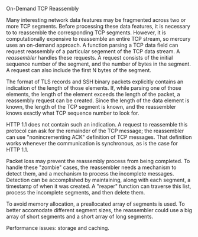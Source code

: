 On-Demand TCP Reassembly

Many interesting network data features may be fragmented across two or
more TCP segments.  Before processing these data features, it is
necessary to to reassemble the corresponding TCP segments.  However,
it is computationally expensive to reassemble an entire TCP stream, so
mercury uses an on-demand approach.  A function parsing a TCP data
field can request reassembly of a particular segement of the TCP data
stream.  A *reassembler* handles these requests.  A request consists
of the initial sequence number of the segment, and the number of bytes
in the segment.  A request can also include the first N bytes of the
segment.

The format of TLS records and SSH binary packets explicitly contains
an indication of the length of those elements.  If, while parsing one
of those elements, the length of the element exceeds the length of the
packet, a reassembly request can be created.  Since the length of the
data element is known, the length of the TCP segment is known, and the
reassembler knows exactly what TCP sequence number to look for.

HTTP 1.1 does not contain such an indication.  A request to reassemble
this protocol can ask for the remainder of the TCP message; the
reassembler can use "nonincrementing ACK" definition of TCP messages.
That definition works whenever the communication is synchronous, as is
the case for HTTP 1.1.

Packet loss may prevent the reassembly process from being completed.
To handle these "zombie" cases, the reassembler needs a mechanism to
detect them, and a mechanism to process the incomplete messages.
Detection can be accomplished by maintaining, along with each segment,
a timestamp of when it was created.  A "reaper" function can traverse
this list, process the incomplete segments, and then delete them.

To avoid memory allocation, a preallocated array of segments is used.
To better accomodate different segment sizes, the reassembler could
use a big array of short segments and a short array of long segments.

Performance issues: storage and caching.

